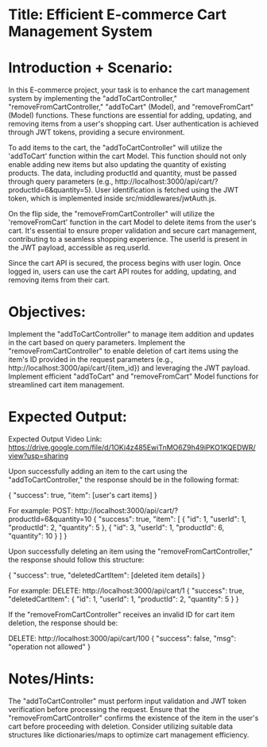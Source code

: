 # Title: Efficient E-commerce Cart Management System

# Introduction + Scenario:

In this E-commerce project, your task is to enhance the cart management system by implementing the "addToCartController," "removeFromCartController," "addToCart" (Model), and "removeFromCart" (Model) functions. These functions are essential for adding, updating, and removing items from a user's shopping cart. User authentication is achieved through JWT tokens, providing a secure environment.

To add items to the cart, the "addToCartController" will utilize the 'addToCart' function within the cart Model. This function should not only enable adding new items but also updating the quantity of existing products. The data, including productId and quantity, must be passed through query parameters (e.g., http://localhost:3000/api/cart/?productId=6&quantity=5). User identification is fetched using the JWT token, which is implemented inside src/middlewares/jwtAuth.js.

On the flip side, the "removeFromCartController" will utilize the 'removeFromCart' function in the cart Model to delete items from the user's cart. It's essential to ensure proper validation and secure cart management, contributing to a seamless shopping experience. The userId is present in the JWT payload, accessible as req.userId.

Since the cart API is secured, the process begins with user login. Once logged in, users can use the cart API routes for adding, updating, and removing items from their cart.

# Objectives:

Implement the "addToCartController" to manage item addition and updates in the cart based on query parameters.
Implement the "removeFromCartController" to enable deletion of cart items using the item's ID provided in the request parameters (e.g., http://localhost:3000/api/cart/{item_id}) and leveraging the JWT payload.
Implement efficient "addToCart" and "removeFromCart" Model functions for streamlined cart item management.

# Expected Output:

Expected Output Video Link:
https://drive.google.com/file/d/1OKi4z485EwiTnMO6Z9h49iPKO1KQEDWR/view?usp=sharing

Upon successfully adding an item to the cart using the "addToCartController," the response should be in the following format:

{
"success": true,
"item": [user's cart items]
}

For example:
POST: http://localhost:3000/api/cart/?productId=6&quantity=10
{
"success": true,
"item": [
{
"id": 1,
"userId": 1,
"productId": 2,
"quantity": 5
},
{
"id": 3,
"userId": 1,
"productId": 6,
"quantity": 10
}
]
}

Upon successfully deleting an item using the "removeFromCartController," the response should follow this structure:

{
"success": true,
"deletedCartItem": [deleted item details]
}

For example:
DELETE: http://localhost:3000/api/cart/1
{
"success": true,
"deletedCartItem": {
"id": 1,
"userId": 1,
"productId": 2,
"quantity": 5
}
}

If the "removeFromCartController" receives an invalid ID for cart item deletion, the response should be:

DELETE: http://localhost:3000/api/cart/100
{
"success": false,
"msg": "operation not allowed"
}

# Notes/Hints:

The "addToCartController" must perform input validation and JWT token verification before processing the request.
Ensure that the "removeFromCartController" confirms the existence of the item in the user's cart before proceeding with deletion.
Consider utilizing suitable data structures like dictionaries/maps to optimize cart management efficiency.
